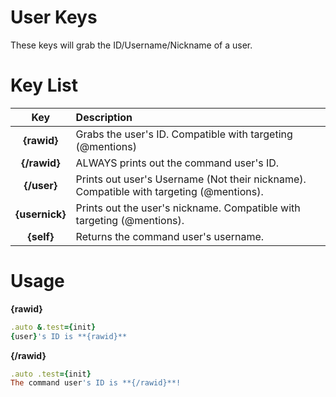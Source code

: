 # User Keys

These keys will grab the ID/Username/Nickname of a user.

# Key List

| Key | Description |
| :---: | :--- |
| **{rawid}** | Grabs the user's ID. Compatible with targeting \(@mentions\) |
| **{/rawid}** | ALWAYS prints out the command user's ID. |
| **{/user}** | Prints out user's Username \(Not their nickname\). Compatible with targeting \(@mentions\). |
| **{usernick}** | Prints out the user's nickname. Compatible with targeting \(@mentions\). |
| **{self}** | Returns the command user's username. |

# Usage

**{rawid}**

```ruby
.auto &.test={init}
{user}'s ID is **{rawid}**
```

**{/rawid}**

```ruby
.auto .test={init}
The command user's ID is **{/rawid}**!
```



